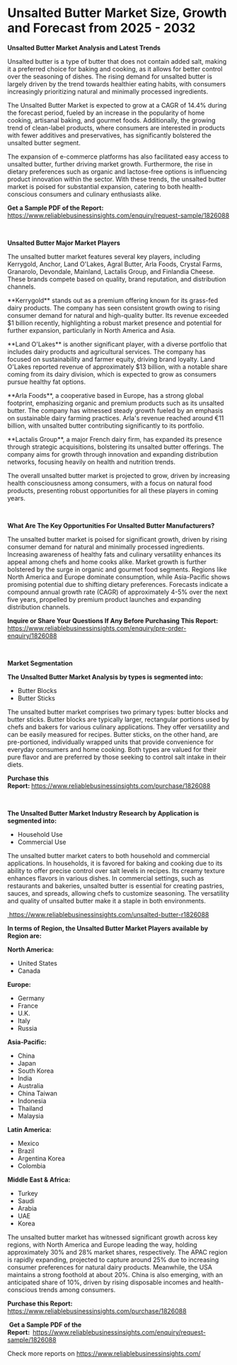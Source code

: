 <p><h1>Unsalted Butter Market Size, Growth and Forecast from 2025 - 2032</h1></p><p><strong>Unsalted Butter Market Analysis and Latest Trends</strong></p>
<p><p>Unsalted butter is a type of butter that does not contain added salt, making it a preferred choice for baking and cooking, as it allows for better control over the seasoning of dishes. The rising demand for unsalted butter is largely driven by the trend towards healthier eating habits, with consumers increasingly prioritizing natural and minimally processed ingredients. </p><p>The Unsalted Butter Market is expected to grow at a CAGR of 14.4% during the forecast period, fueled by an increase in the popularity of home cooking, artisanal baking, and gourmet foods. Additionally, the growing trend of clean-label products, where consumers are interested in products with fewer additives and preservatives, has significantly bolstered the unsalted butter segment. </p><p>The expansion of e-commerce platforms has also facilitated easy access to unsalted butter, further driving market growth. Furthermore, the rise in dietary preferences such as organic and lactose-free options is influencing product innovation within the sector. With these trends, the unsalted butter market is poised for substantial expansion, catering to both health-conscious consumers and culinary enthusiasts alike.</p></p>
<p><strong>Get a Sample PDF of the Report:&nbsp;</strong> <a href="https://www.reliablebusinessinsights.com/enquiry/request-sample/1826088?utm_campaign=2313&utm_medium=2&utm_source=Github&utm_content=ia&utm_term=07042025&utm_id=unsalted-butter">https://www.reliablebusinessinsights.com/enquiry/request-sample/1826088</a></p>
<p>&nbsp;</p>
<p><strong>Unsalted Butter Major Market Players</strong></p>
<p><p>The unsalted butter market features several key players, including Kerrygold, Anchor, Land O'Lakes, Agral Butter, Arla Foods, Crystal Farms, Granarolo, Devondale, Mainland, Lactalis Group, and Finlandia Cheese. These brands compete based on quality, brand reputation, and distribution channels.</p><p>**Kerrygold** stands out as a premium offering known for its grass-fed dairy products. The company has seen consistent growth owing to rising consumer demand for natural and high-quality butter. Its revenue exceeded $1 billion recently, highlighting a robust market presence and potential for further expansion, particularly in North America and Asia.</p><p>**Land O'Lakes** is another significant player, with a diverse portfolio that includes dairy products and agricultural services. The company has focused on sustainability and farmer equity, driving brand loyalty. Land O'Lakes reported revenue of approximately $13 billion, with a notable share coming from its dairy division, which is expected to grow as consumers pursue healthy fat options.</p><p>**Arla Foods**, a cooperative based in Europe, has a strong global footprint, emphasizing organic and premium products such as its unsalted butter. The company has witnessed steady growth fueled by an emphasis on sustainable dairy farming practices. Arla's revenue reached around €11 billion, with unsalted butter contributing significantly to its portfolio.</p><p>**Lactalis Group**, a major French dairy firm, has expanded its presence through strategic acquisitions, bolstering its unsalted butter offerings. The company aims for growth through innovation and expanding distribution networks, focusing heavily on health and nutrition trends.</p><p>The overall unsalted butter market is projected to grow, driven by increasing health consciousness among consumers, with a focus on natural food products, presenting robust opportunities for all these players in coming years.</p></p>
<p>&nbsp;</p>
<p><strong>What Are The Key Opportunities For Unsalted Butter Manufacturers?</strong></p>
<p><p>The unsalted butter market is poised for significant growth, driven by rising consumer demand for natural and minimally processed ingredients. Increasing awareness of healthy fats and culinary versatility enhances its appeal among chefs and home cooks alike. Market growth is further bolstered by the surge in organic and gourmet food segments. Regions like North America and Europe dominate consumption, while Asia-Pacific shows promising potential due to shifting dietary preferences. Forecasts indicate a compound annual growth rate (CAGR) of approximately 4-5% over the next five years, propelled by premium product launches and expanding distribution channels.</p></p>
<p><strong>Inquire or Share Your Questions If Any Before Purchasing This Report:</strong> <a href="https://www.reliablebusinessinsights.com/enquiry/pre-order-enquiry/1826088?utm_campaign=2313&utm_medium=2&utm_source=Github&utm_content=ia&utm_term=07042025&utm_id=unsalted-butter">https://www.reliablebusinessinsights.com/enquiry/pre-order-enquiry/1826088</a></p>
<p>&nbsp;</p>
<p><strong>Market Segmentation</strong></p>
<p><strong>The Unsalted Butter Market Analysis by types is segmented into:</strong></p>
<p><ul><li>Butter Blocks</li><li>Butter Sticks</li></ul></p>
<p><p>The unsalted butter market comprises two primary types: butter blocks and butter sticks. Butter blocks are typically larger, rectangular portions used by chefs and bakers for various culinary applications. They offer versatility and can be easily measured for recipes. Butter sticks, on the other hand, are pre-portioned, individually wrapped units that provide convenience for everyday consumers and home cooking. Both types are valued for their pure flavor and are preferred by those seeking to control salt intake in their diets.</p></p>
<p><strong>Purchase this Report:&nbsp;</strong><a href="https://www.reliablebusinessinsights.com/purchase/1826088?utm_campaign=2313&utm_medium=2&utm_source=Github&utm_content=ia&utm_term=07042025&utm_id=unsalted-butter">https://www.reliablebusinessinsights.com/purchase/1826088</a></p>
<p>&nbsp;</p>
<p><strong>The Unsalted Butter Market Industry Research by Application is segmented into:</strong></p>
<p><ul><li>Household Use</li><li>Commercial Use</li></ul></p>
<p><p>The unsalted butter market caters to both household and commercial applications. In households, it is favored for baking and cooking due to its ability to offer precise control over salt levels in recipes. Its creamy texture enhances flavors in various dishes. In commercial settings, such as restaurants and bakeries, unsalted butter is essential for creating pastries, sauces, and spreads, allowing chefs to customize seasoning. The versatility and quality of unsalted butter make it a staple in both environments.</p></p>
<p><a href="https://www.reliablebusinessinsights.com/unsalted-butter-r1826088?utm_campaign=2313&utm_medium=2&utm_source=Github&utm_content=ia&utm_term=07042025&utm_id=unsalted-butter">&nbsp;https://www.reliablebusinessinsights.com/unsalted-butter-r1826088</a></p>
<p><strong>In terms of Region, the Unsalted Butter Market Players available by Region are:</strong></p>
<p>
    <p> <strong> North America: </strong>
        <ul>
            <li>United States</li>
            <li>Canada</li>
        </ul>
        </p> 
    <p> <strong> Europe: </strong>
        <ul>
            <li>Germany</li>
            <li>France</li>
            <li>U.K.</li>
            <li>Italy</li>
            <li>Russia</li>
        </ul>
        </p> 
    <p> <strong> Asia-Pacific: </strong>
        <ul>
            <li>China</li>
            <li>Japan</li>
            <li>South Korea</li>
            <li>India</li>
            <li>Australia</li>
            <li>China Taiwan</li>
            <li>Indonesia</li>
            <li>Thailand</li>
            <li>Malaysia</li>
        </ul>
        </p> 
    <p> <strong> Latin America: </strong>
        <ul>
            <li>Mexico</li>
            <li>Brazil</li>
            <li>Argentina Korea</li>
            <li>Colombia</li>
        </ul>
        </p> 
    <p> <strong> Middle East & Africa: </strong>
        <ul>
            <li>Turkey</li>
            <li>Saudi</li>
            <li>Arabia</li>
            <li>UAE</li>
            <li>Korea</li>
        </ul>
    </p>
    </p>
<p><p>The unsalted butter market has witnessed significant growth across key regions, with North America and Europe leading the way, holding approximately 30% and 28% market shares, respectively. The APAC region is rapidly expanding, projected to capture around 25% due to increasing consumer preferences for natural dairy products. Meanwhile, the USA maintains a strong foothold at about 20%. China is also emerging, with an anticipated share of 10%, driven by rising disposable incomes and health-conscious trends among consumers.</p></p>
<p><strong>Purchase this Report: </strong><a href="https://www.reliablebusinessinsights.com/purchase/1826088?utm_campaign=2313&utm_medium=2&utm_source=Github&utm_content=ia&utm_term=07042025&utm_id=unsalted-butter">https://www.reliablebusinessinsights.com/purchase/1826088</a></p>
<p>&nbsp;<strong>Get a Sample PDF of the Report:&nbsp;&nbsp;</strong><a href="https://www.reliablebusinessinsights.com/enquiry/request-sample/1826088?utm_campaign=2313&utm_medium=2&utm_source=Github&utm_content=ia&utm_term=07042025&utm_id=unsalted-butter">https://www.reliablebusinessinsights.com/enquiry/request-sample/1826088</a></p>
<p><strong></strong></p>
<p>Check more reports on <a href="https://www.reliablebusinessinsights.com/?utm_campaign=2313&utm_medium=2&utm_source=Github&utm_content=ia&utm_term=07042025&utm_id=unsalted-butter">https://www.reliablebusinessinsights.com/</a></p>
